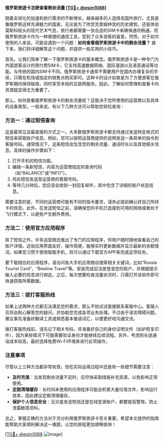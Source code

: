 **俄罗斯旅遊卡怎麽查看剩余流量 [[TG💪+ @esim1088](https://t.me/s/esim1088)]**

随着全球化的加速和旅行需求的不断增长，越来越多的人选择去国外旅行，尤其是像俄罗斯这样充满魅力的国家。无论是为了欣赏克里姆林宫的历史建筑，还是体验莫斯科街头的现代艺术气息，旅行者都需要一张合适的SIM卡来确保通讯畅通。而俄罗斯旅游卡作为一种便捷的通信工具，受到了众多游客的喜爱。然而，对于初次使用的人来说，可能会遇到一个问题：**如何查看俄罗斯旅游卡中的剩余流量？** 接下来，我们将详细解答这个问题，并提供一些实用的小技巧。

首先，让我们简单了解一下俄罗斯旅游卡的基本概念。俄罗斯旅游卡是一种专门为外国游客设计的预付费SIM卡，它支持高速数据网络、国际漫游以及语音通话等功能。与传统的国内SIM卡不同，俄罗斯旅游卡通常不需要用户在国内办理复杂的手续，只需在机场或指定的销售点购买即可。这种卡的设计初衷是为了方便游客在俄罗斯期间保持联络，同时享受本地的互联网服务。因此，了解如何管理和查看卡内资源就显得尤为重要了。

那么，如何查看俄罗斯旅游卡的剩余流量呢？这取决于您所使用的运营商以及具体的设备类型。一般来说，有以下几种方法可以帮助您轻松查询：

### 方法一：通过短信查询

这是最常见且最直接的方式之一。大多数俄罗斯旅游卡都支持通过发送特定格式的短信来获取账户信息。例如，您可以按照运营商提供的说明发送一条简单的指令到客服号码。通常情况下，这条短信会包含您的剩余流量、通话时长以及其他相关信息。具体的操作步骤如下：

1. 打开手机的短信功能。
2. 编辑一条新短信，内容为运营商指定的查询代码（如“BALANCE”或“INFO”）。
3. 将此短信发送至运营商的客服号码。
4. 等待几分钟后，您应该会收到一封回复邮件，其中包含了详细的账户状态信息。

需要注意的是，不同的运营商可能有不同的指令要求，请务必提前确认好自己所持卡的信息。此外，在发送短信之前，请确保您的手机已连接到可用的网络或者处于飞行模式下，以避免产生额外费用。

### 方法二：使用官方应用程序

除了短信之外，许多运营商还推出了专门的应用程序，供用户随时随地查看自己的账户详情。这些应用界面友好，操作简便，能够实时更新数据并显示最新的余额情况。如果您习惯于使用智能手机，则可以通过下载官方APP来完成这项任务。

要下载相应的应用程序，请访问各大手机应用商店搜索相关关键词，比如“Russia Tourist Card”、“Beeline Travel”等。安装完成后注册登录您的账户，并根据提示输入必要的信息进行绑定。之后，每次想要检查流量状况时，只需打开该软件即可快速获取所需数据。

### 方法三：拨打客服热线

如果上述两种方式都无法满足您的需求，那么不妨试试直接联系客服中心。客服人员将会耐心解答您的疑问，并协助您完成各项业务处理。不过由于语言障碍问题，建议事先准备好翻译工具或熟悉基本俄语词汇，以便更好地沟通交流。

拨打客服热线前，请先记下相关号码，并准备好自己的身份证明文件（如护照复印件），因为某些情况下可能需要验证身份才能继续后续流程。另外，考虑到长途通话成本较高，最好选择免费Wi-Fi环境来进行此项操作。

### 注意事项

尽管以上三种方法都非常有效，但在实际运用过程中还是有一些细节需要注意：

- **及时充值**：当发现剩余流量不足时，应尽快采取措施补充资源，以免影响正常使用。
- **定期清理缓存**：长时间未使用的应用程序可能会积累大量垃圾文件，影响运行效率，因此建议定期清理缓存。
- **保护个人信息安全**：无论是发送短信还是在线登录账户，都要提高警惕，防止泄露敏感资料。

总之，掌握正确的方法对于充分利用俄罗斯旅游卡至关重要。希望本文提供的指南能帮助大家顺利解决这一难题，让您的旅程更加顺畅愉快！

[[TG💪+ @esim1088](https://t.me/s/esim1088) ![Image](https://i.postimg.cc/4NQfJmqS/Snipaste-2025-05-13-00-14-12.png)]